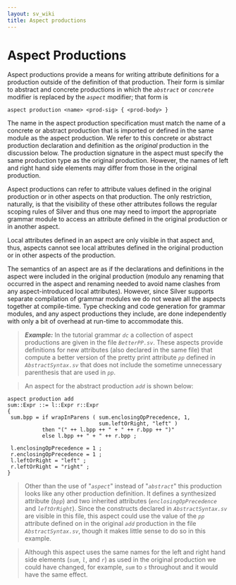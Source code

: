 ```yaml
---
layout: sv_wiki
title: Aspect productions
---
```


# Aspect Productions

Aspect productions provide a means for writing attribute definitions
for a production outside of the definition of that production.  Their
form is similar to abstract and concrete productions in which the
_`abstract`_ or _`concrete`_ modifier is replaced by the
_`aspect`_ modifier; that form is
```
aspect production <name> <prod-sig> { <prod-body> } 
```
The name in the aspect production specification must match the name of
a concrete or abstract production that is imported or defined in the
same module as the aspect production.  We refer to this concrete or
abstract production declaration and definition as the _original_
production in the discussion below.  The production signature in the
aspect must specify the same production type as the original
production.  However, the names of left and right hand side elements
may differ from those in the original production.

Aspect productions can refer to attribute values defined in the
original production or in other aspects on that production.  The only
restriction, naturally, is that the visibility of these other
attributes follows the regular scoping rules of Silver and thus one
may need to import the appropriate grammar module to access an
attribute defined in the original production or in another aspect.

Local attributes defined in an aspect are only visible in that aspect
and, thus, aspects cannot see local attributes defined in the original
production or in other aspects of the production.

The semantics of an aspect are as if the declarations and definitions
in the aspect were included in the original production
(modulo any renaming that occurred in the aspect and renaming needed to
avoid name clashes from any aspect-introduced local attributes).
However, since Silver supports separate compilation of grammar
modules we do not weave all the aspects together at compile-time. Type
checking and code generation for grammar modules, and any aspect
productions they include, are done independently with
only a bit of overhead at run-time to accommodate this.


> _**Example:**_ In the tutorial grammar _`dc`_ a collection of aspect productions are given in the file _`BetterPP.sv`_.  These aspects provide definitions for new attributes (also declared in the same file) that compute a better version of the pretty print attribute _`pp`_ defined in _`AbstractSyntax.sv`_ that does not include the sometime unnecessary parenthesis that are used in _`pp`_.

> An aspect for the abstract production _`add`_ is shown below:
```
aspect production add
sum::Expr ::= l::Expr r::Expr
{
 sum.bpp = if wrapInParens ( sum.enclosingOpPrecedence, 1,
                             sum.leftOrRight, "left" )
           then "(" ++ l.bpp ++ " + " ++ r.bpp ++ ")" 
           else l.bpp ++ " + " ++ r.bpp ;

 l.enclosingOpPrecedence = 1 ;
 r.enclosingOpPrecedence = 1 ;
 l.leftOrRight = "left" ;
 r.leftOrRight = "right" ;
}
```
> Other than the use of "_`aspect`_" instead of "_`abstract`_" this production looks like any other production definition.  It defines a synthesized attribute (_`bpp`_) and two inherited attributes (_`enclosingOpPrecedence`_ and _`leftOrRight`_).  Since the constructs declared in _`AbstractSyntax.sv`_ are visible in this file, this aspect could use the value of the _`pp`_ attribute defined on in the original _`add`_ production in the file _`AbstractSyntax.sv`_, though it makes little sense to do so in this example.

> Although this aspect uses the same names for the left and right hand side elements (_`sum`_, _`l`_, and _`r`_) as used in the original production we could have changed, for example, _`sum`_ to _`s`_ throughout and it would have the same effect.
